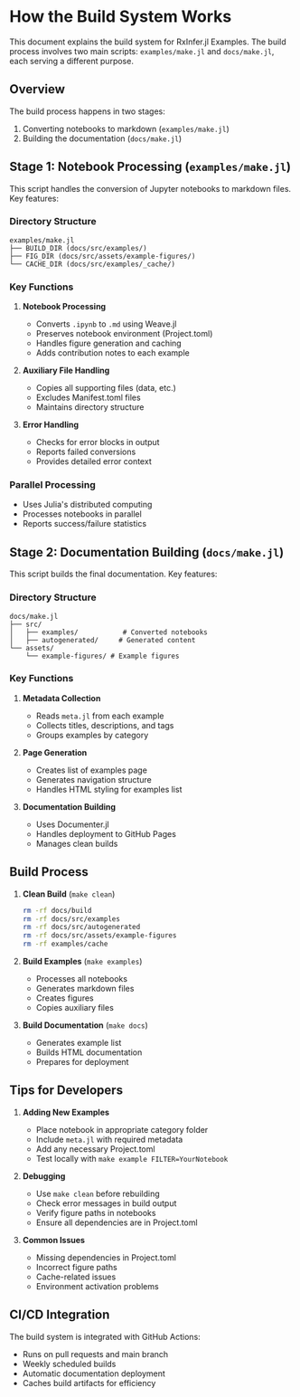 # How the Build System Works

This document explains the build system for RxInfer.jl Examples. The build process involves two main scripts:
`examples/make.jl` and `docs/make.jl`, each serving a different purpose.

## Overview

The build process happens in two stages:
1. Converting notebooks to markdown (`examples/make.jl`)
2. Building the documentation (`docs/make.jl`)

## Stage 1: Notebook Processing (`examples/make.jl`)

This script handles the conversion of Jupyter notebooks to markdown files. Key features:

### Directory Structure
```
examples/make.jl
├── BUILD_DIR (docs/src/examples/)
├── FIG_DIR (docs/src/assets/example-figures/)
└── CACHE_DIR (docs/src/examples/_cache/)
```

### Key Functions

1. **Notebook Processing**
   - Converts `.ipynb` to `.md` using Weave.jl
   - Preserves notebook environment (Project.toml)
   - Handles figure generation and caching
   - Adds contribution notes to each example

2. **Auxiliary File Handling**
   - Copies all supporting files (data, etc.)
   - Excludes Manifest.toml files
   - Maintains directory structure

3. **Error Handling**
   - Checks for error blocks in output
   - Reports failed conversions
   - Provides detailed error context

### Parallel Processing
- Uses Julia's distributed computing
- Processes notebooks in parallel
- Reports success/failure statistics

## Stage 2: Documentation Building (`docs/make.jl`)

This script builds the final documentation. Key features:

### Directory Structure
```
docs/make.jl
├── src/
│   ├── examples/           # Converted notebooks
│   ├── autogenerated/     # Generated content
└── assets/
    └── example-figures/ # Example figures
```

### Key Functions

1. **Metadata Collection**
   - Reads `meta.jl` from each example
   - Collects titles, descriptions, and tags
   - Groups examples by category

2. **Page Generation**
   - Creates list of examples page
   - Generates navigation structure
   - Handles HTML styling for examples list

3. **Documentation Building**
   - Uses Documenter.jl
   - Handles deployment to GitHub Pages
   - Manages clean builds

## Build Process

1. **Clean Build** (`make clean`)
   ```bash
   rm -rf docs/build
   rm -rf docs/src/examples
   rm -rf docs/src/autogenerated
   rm -rf docs/src/assets/example-figures
   rm -rf examples/cache
   ```

2. **Build Examples** (`make examples`)
   - Processes all notebooks
   - Generates markdown files
   - Creates figures
   - Copies auxiliary files

3. **Build Documentation** (`make docs`)
   - Generates example list
   - Builds HTML documentation
   - Prepares for deployment

## Tips for Developers

1. **Adding New Examples**
   - Place notebook in appropriate category folder
   - Include `meta.jl` with required metadata
   - Add any necessary Project.toml
   - Test locally with `make example FILTER=YourNotebook`

2. **Debugging**
   - Use `make clean` before rebuilding
   - Check error messages in build output
   - Verify figure paths in notebooks
   - Ensure all dependencies are in Project.toml

3. **Common Issues**
   - Missing dependencies in Project.toml
   - Incorrect figure paths
   - Cache-related issues
   - Environment activation problems

## CI/CD Integration

The build system is integrated with GitHub Actions:
- Runs on pull requests and main branch
- Weekly scheduled builds
- Automatic documentation deployment
- Caches build artifacts for efficiency
